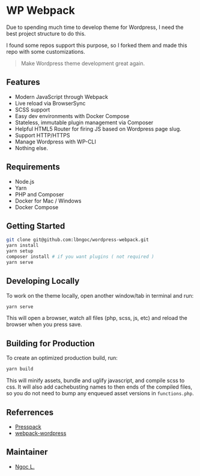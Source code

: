 # WP Webpack

Due to spending much time to develop theme for Wordpress, I need the best project structure to do this.

I found some repos support this purpose, so I
forked them and made this repo with some customizations.

> Make Wordpress theme development great again.

## Features

- Modern JavaScript through Webpack
- Live reload via BrowserSync
- SCSS support
- Easy dev environments with Docker Compose
- Stateless, immutable plugin management via Composer
- Helpful HTML5 Router for firing JS based on Wordpress page slug.
- Support HTTP/HTTPS
- Manage Wordpress with WP-CLI
- Nothing else.

## Requirements

- Node.js
- Yarn
- PHP and Composer
- Docker for Mac / Windows
- Docker Compose

## Getting Started

```bash
git clone git@github.com:lbngoc/wordpress-webpack.git
yarn install
yarn setup
composer install # if you want plugins ( not required )
yarn serve
```

## Developing Locally

To work on the theme locally, open another window/tab in terminal and run:

```bash
yarn serve
```

This will open a browser, watch all files (php, scss, js, etc) and reload the
browser when you press save.

## Building for Production

To create an optimized production build, run:

```bash
yarn build
```

This will minify assets, bundle and uglify javascript, and compile scss to css.
It will also add cachebusting names to then ends of the compiled files, so you
do not need to bump any enqueued asset versions in `functions.php`.

## Referrences

- [Presspack](https://github.com/jaredpalmer/presspack)
- [webpack-wordpress](https://github.com/sloansparger/webpack-wordpress)

## Maintainer

- [Ngoc L.](https://ngoclb.com)